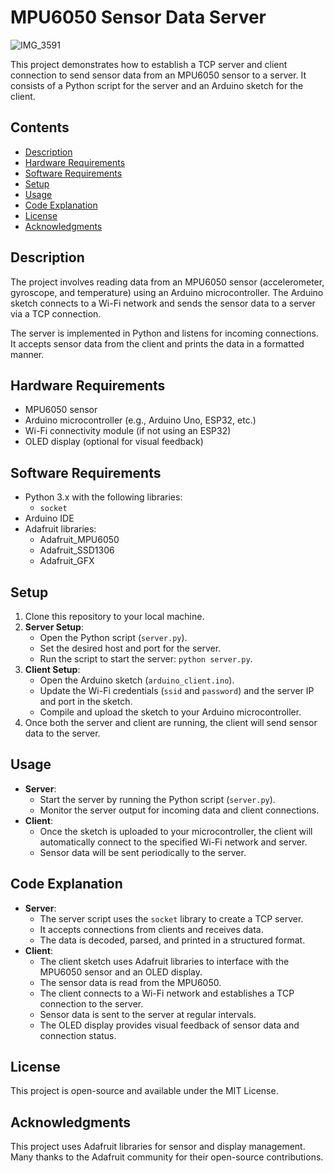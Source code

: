 # MPU6050 Sensor Data Server


![IMG_3591](https://github.com/vanshksingh/Pico_Server_CV/assets/114809624/5e00723e-62bf-402a-a14d-c297cf2af777)


This project demonstrates how to establish a TCP server and client connection to send sensor data from an MPU6050 sensor to a server. It consists of a Python script for the server and an Arduino sketch for the client.

## Contents

- [Description](#description)
- [Hardware Requirements](#hardware-requirements)
- [Software Requirements](#software-requirements)
- [Setup](#setup)
- [Usage](#usage)
- [Code Explanation](#code-explanation)
- [License](#license)
- [Acknowledgments](#acknowledgments)

## Description

The project involves reading data from an MPU6050 sensor (accelerometer, gyroscope, and temperature) using an Arduino microcontroller. The Arduino sketch connects to a Wi-Fi network and sends the sensor data to a server via a TCP connection.

The server is implemented in Python and listens for incoming connections. It accepts sensor data from the client and prints the data in a formatted manner.

## Hardware Requirements

- MPU6050 sensor
- Arduino microcontroller (e.g., Arduino Uno, ESP32, etc.)
- Wi-Fi connectivity module (if not using an ESP32)
- OLED display (optional for visual feedback)

## Software Requirements

- Python 3.x with the following libraries:
    - `socket`
- Arduino IDE
- Adafruit libraries:
    - Adafruit_MPU6050
    - Adafruit_SSD1306
    - Adafruit_GFX

## Setup

1. Clone this repository to your local machine.
2. **Server Setup**:
    - Open the Python script (`server.py`).
    - Set the desired host and port for the server.
    - Run the script to start the server: `python server.py`.
3. **Client Setup**:
    - Open the Arduino sketch (`arduino_client.ino`).
    - Update the Wi-Fi credentials (`ssid` and `password`) and the server IP and port in the sketch.
    - Compile and upload the sketch to your Arduino microcontroller.
4. Once both the server and client are running, the client will send sensor data to the server.

## Usage

- **Server**:
    - Start the server by running the Python script (`server.py`).
    - Monitor the server output for incoming data and client connections.
- **Client**:
    - Once the sketch is uploaded to your microcontroller, the client will automatically connect to the specified Wi-Fi network and server.
    - Sensor data will be sent periodically to the server.

## Code Explanation

- **Server**:
    - The server script uses the `socket` library to create a TCP server.
    - It accepts connections from clients and receives data.
    - The data is decoded, parsed, and printed in a structured format.
- **Client**:
    - The client sketch uses Adafruit libraries to interface with the MPU6050 sensor and an OLED display.
    - The sensor data is read from the MPU6050.
    - The client connects to a Wi-Fi network and establishes a TCP connection to the server.
    - Sensor data is sent to the server at regular intervals.
    - The OLED display provides visual feedback of sensor data and connection status.

## License

This project is open-source and available under the MIT License.

## Acknowledgments

This project uses Adafruit libraries for sensor and display management. Many thanks to the Adafruit community for their open-source contributions.

